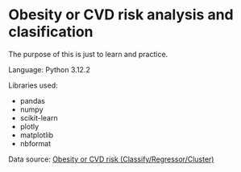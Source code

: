 # Obesity or CVD risk analysis and clasification

The purpose of this is just to learn and practice.

Language: Python 3.12.2

Libraries used:
- pandas
- numpy
- scikit-learn
- plotly
- matplotlib
- nbformat

Data source: [Obesity or CVD risk (Classify/Regressor/Cluster)](https://www.kaggle.com/datasets/aravindpcoder/obesity-or-cvd-risk-classifyregressorcluster)
